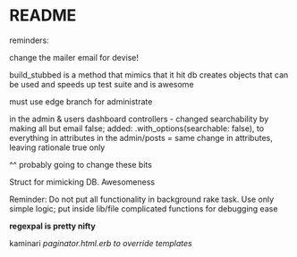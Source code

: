 # README

reminders:

change the mailer email for devise!


build_stubbed is a method that mimics that it hit db creates objects that can be used and speeds up test suite and is awesome

must use edge branch for administrate

in the admin  & users  dashboard controllers - changed searchability by making all but email false; added: .with_options(searchable: false), to everything in attributes
in the admin/posts = same change in attributes, leaving rationale true only 

^^ probably going to change these bits

Struct for mimicking DB. Awesomeness 

Reminder: Do not put all functionality in background rake task. Use only simple logic; put inside lib/file complicated functions for debugging ease

**regexpal is pretty nifty**

kaminari _paginator.html.erb to override templates_